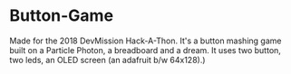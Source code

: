# Button-Game
Made for the 2018 DevMission Hack-A-Thon. It's a button mashing game built on a Particle Photon, a breadboard and a dream. It uses two button, two leds, an OLED screen (an adafruit b/w 64x128).)
